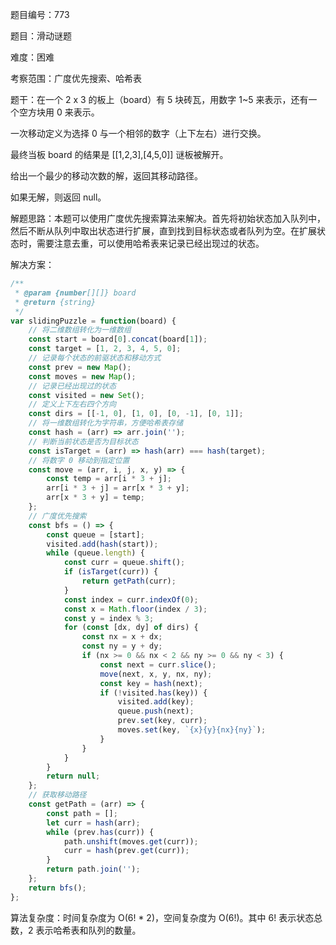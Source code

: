 题目编号：773

题目：滑动谜题

难度：困难

考察范围：广度优先搜索、哈希表

题干：在一个 2 x 3 的板上（board）有 5 块砖瓦，用数字 1~5 来表示，还有一个空方块用 0 来表示。

一次移动定义为选择 0 与一个相邻的数字（上下左右）进行交换。

最终当板 board 的结果是 [[1,2,3],[4,5,0]] 谜板被解开。

给出一个最少的移动次数的解，返回其移动路径。

如果无解，则返回 null。

解题思路：本题可以使用广度优先搜索算法来解决。首先将初始状态加入队列中，然后不断从队列中取出状态进行扩展，直到找到目标状态或者队列为空。在扩展状态时，需要注意去重，可以使用哈希表来记录已经出现过的状态。

解决方案：

```javascript
/**
 * @param {number[][]} board
 * @return {string}
 */
var slidingPuzzle = function(board) {
    // 将二维数组转化为一维数组
    const start = board[0].concat(board[1]);
    const target = [1, 2, 3, 4, 5, 0];
    // 记录每个状态的前驱状态和移动方式
    const prev = new Map();
    const moves = new Map();
    // 记录已经出现过的状态
    const visited = new Set();
    // 定义上下左右四个方向
    const dirs = [[-1, 0], [1, 0], [0, -1], [0, 1]];
    // 将一维数组转化为字符串，方便哈希表存储
    const hash = (arr) => arr.join('');
    // 判断当前状态是否为目标状态
    const isTarget = (arr) => hash(arr) === hash(target);
    // 将数字 0 移动到指定位置
    const move = (arr, i, j, x, y) => {
        const temp = arr[i * 3 + j];
        arr[i * 3 + j] = arr[x * 3 + y];
        arr[x * 3 + y] = temp;
    };
    // 广度优先搜索
    const bfs = () => {
        const queue = [start];
        visited.add(hash(start));
        while (queue.length) {
            const curr = queue.shift();
            if (isTarget(curr)) {
                return getPath(curr);
            }
            const index = curr.indexOf(0);
            const x = Math.floor(index / 3);
            const y = index % 3;
            for (const [dx, dy] of dirs) {
                const nx = x + dx;
                const ny = y + dy;
                if (nx >= 0 && nx < 2 && ny >= 0 && ny < 3) {
                    const next = curr.slice();
                    move(next, x, y, nx, ny);
                    const key = hash(next);
                    if (!visited.has(key)) {
                        visited.add(key);
                        queue.push(next);
                        prev.set(key, curr);
                        moves.set(key, `{x}{y}{nx}{ny}`);
                    }
                }
            }
        }
        return null;
    };
    // 获取移动路径
    const getPath = (arr) => {
        const path = [];
        let curr = hash(arr);
        while (prev.has(curr)) {
            path.unshift(moves.get(curr));
            curr = hash(prev.get(curr));
        }
        return path.join('');
    };
    return bfs();
};
```

算法复杂度：时间复杂度为 O(6! * 2)，空间复杂度为 O(6!)。其中 6! 表示状态总数，2 表示哈希表和队列的数量。